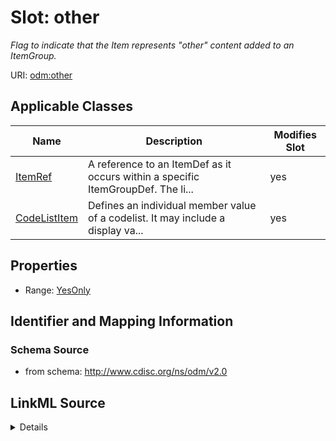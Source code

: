 # Slot: other


_Flag to indicate that the Item represents "other" content added to an ItemGroup._



URI: [odm:other](http://www.cdisc.org/ns/odm/v2.0/other)



<!-- no inheritance hierarchy -->




## Applicable Classes

| Name | Description | Modifies Slot |
| --- | --- | --- |
[ItemRef](ItemRef.md) | A reference to an ItemDef as it occurs within a specific ItemGroupDef. The li... |  yes  |
[CodeListItem](CodeListItem.md) | Defines an individual member value of a codelist. It may include a display va... |  yes  |







## Properties

* Range: [YesOnly](YesOnly.md)





## Identifier and Mapping Information







### Schema Source


* from schema: http://www.cdisc.org/ns/odm/v2.0




## LinkML Source

<details>
```yaml
name: other
description: Flag to indicate that the Item represents "other" content added to an
  ItemGroup.
from_schema: http://www.cdisc.org/ns/odm/v2.0
rank: 1000
alias: other
domain_of:
- ItemRef
- CodeListItem
range: YesOnly

```
</details>